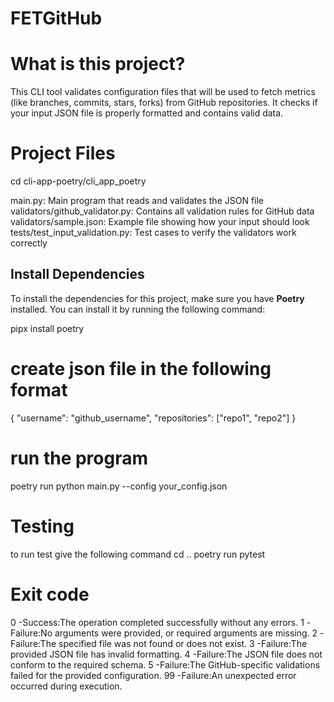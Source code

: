 # FETGitHub

# What is this project?
This CLI tool validates configuration files that will be used to fetch metrics (like branches, commits, stars, forks) from GitHub repositories. It checks if your input JSON file is properly formatted and contains valid data.


# Project Files

cd cli-app-poetry/cli_app_poetry

main.py: Main program that reads and validates the JSON file
validators/github_validator.py: Contains all validation rules for GitHub data
validators/sample.json: Example file showing how your input should look
tests/test_input_validation.py: Test cases to verify the validators work correctly




## Install Dependencies

To install the dependencies for this project, make sure you have **Poetry** installed. You can install it by running the following command:

pipx install poetry


# create json file in the following format

{
    "username": "github_username",
    "repositories": ["repo1", "repo2"]
}


# run the program

poetry run python main.py --config your_config.json

# Testing

to run test give the following command
cd ..
poetry run pytest

# Exit code
 0 -Success:The operation completed successfully without any errors.
 1 -Failure:No arguments were provided, or required arguments are missing.
 2 -Failure:The specified file was not found or does not exist.
 3 -Failure:The provided JSON file has invalid formatting.
 4 -Failure:The JSON file does not conform to the required schema.
 5 -Failure:The GitHub-specific validations failed for the provided configuration.
 99 -Failure:An unexpected error occurred during execution.